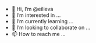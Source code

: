 - 👋 Hi, I’m @eilieva
- 👀 I’m interested in ...
- 🌱 I’m currently learning ...
- 💞️ I’m looking to collaborate on ...
- 📫 How to reach me ...

<!---
eilieva/eilieva is a ✨ special ✨ repository because its `README.md` (this file) appears on your GitHub profile.
You can click the Preview link to take a look at your changes.
--->
